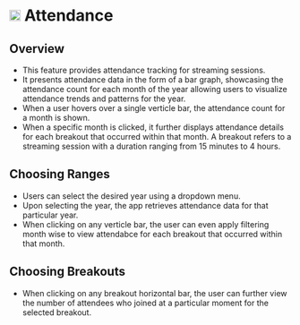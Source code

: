 # <img src="https://raw.githubusercontent.com/FortAwesome/Font-Awesome/6.x/svgs/solid/calendar-check.svg" width="20" height="20">  Attendance

## Overview

* This feature provides attendance tracking for streaming sessions.
* It presents attendance data in the form of a bar graph, showcasing the attendance count for each month of the year allowing users to visualize attendance trends and patterns for the year.
* When a user hovers over a single verticle bar, the attendance count for a month is shown.
* When a specific month is clicked, it further displays attendance details for each breakout that occurred within that month. A breakout refers to a streaming session with a duration ranging from 15 minutes to 4 hours.

## Choosing Ranges

* Users can select the desired year using a dropdown menu.
* Upon selecting the year, the app retrieves attendance data for that particular year.
* When clicking on any verticle bar, the user can even apply filtering month wise to view attendabce for each breakout that occurred within that month.

## Choosing Breakouts

* When clicking on any breakout horizontal bar, the user can further view the number of attendees who joined at a particular moment for the selected breakout.